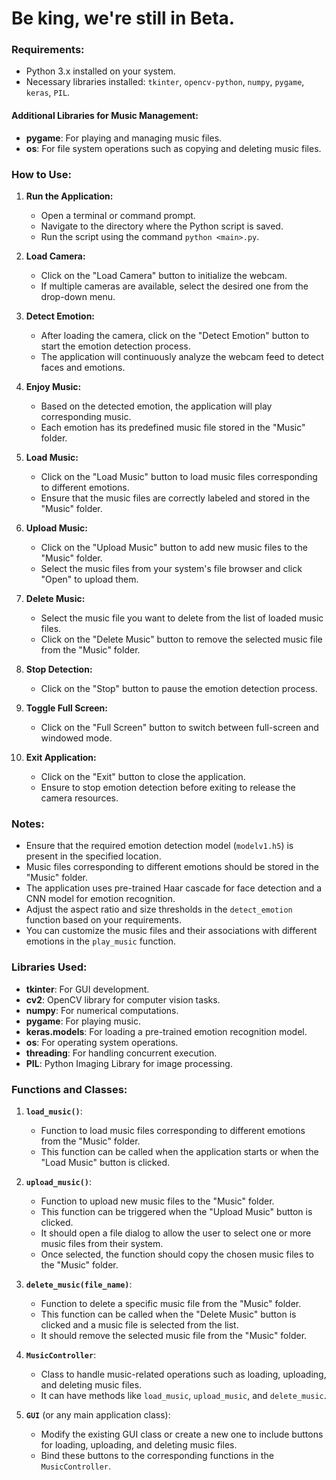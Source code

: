 # Be king, we're still in Beta.
### Requirements:
- Python 3.x installed on your system.
- Necessary libraries installed: `tkinter`, `opencv-python`, `numpy`, `pygame`, `keras`, `PIL`.

#### Additional Libraries for Music Management:
- **pygame**: For playing and managing music files.
- **os**: For file system operations such as copying and deleting music files.

### How to Use:

1. **Run the Application:**
   - Open a terminal or command prompt.
   - Navigate to the directory where the Python script is saved.
   - Run the script using the command `python <main>.py`.

2. **Load Camera:**
   - Click on the "Load Camera" button to initialize the webcam.
   - If multiple cameras are available, select the desired one from the drop-down menu.

3. **Detect Emotion:**
   - After loading the camera, click on the "Detect Emotion" button to start the emotion detection process.
   - The application will continuously analyze the webcam feed to detect faces and emotions.

4. **Enjoy Music:**
   - Based on the detected emotion, the application will play corresponding music.
   - Each emotion has its predefined music file stored in the "Music" folder.

5. **Load Music:**
   - Click on the "Load Music" button to load music files corresponding to different emotions.
   - Ensure that the music files are correctly labeled and stored in the "Music" folder.

6. **Upload Music:**
   - Click on the "Upload Music" button to add new music files to the "Music" folder.
   - Select the music files from your system's file browser and click "Open" to upload them.

7. **Delete Music:**
   - Select the music file you want to delete from the list of loaded music files.
   - Click on the "Delete Music" button to remove the selected music file from the "Music" folder.

8. **Stop Detection:**
   - Click on the "Stop" button to pause the emotion detection process.

9. **Toggle Full Screen:**
   - Click on the "Full Screen" button to switch between full-screen and windowed mode.

10. **Exit Application:**
    - Click on the "Exit" button to close the application.
    - Ensure to stop emotion detection before exiting to release the camera resources.

### Notes:
- Ensure that the required emotion detection model (`modelv1.h5`) is present in the specified location.
- Music files corresponding to different emotions should be stored in the "Music" folder.
- The application uses pre-trained Haar cascade for face detection and a CNN model for emotion recognition.
- Adjust the aspect ratio and size thresholds in the `detect_emotion` function based on your requirements.
- You can customize the music files and their associations with different emotions in the `play_music` function.

### Libraries Used:
- **tkinter**: For GUI development.
- **cv2**: OpenCV library for computer vision tasks.
- **numpy**: For numerical computations.
- **pygame**: For playing music.
- **keras.models**: For loading a pre-trained emotion recognition model.
- **os**: For operating system operations.
- **threading**: For handling concurrent execution.
- **PIL**: Python Imaging Library for image processing.

### Functions and Classes:

1. **`load_music()`**: 
    - Function to load music files corresponding to different emotions from the "Music" folder.
    - This function can be called when the application starts or when the "Load Music" button is clicked.

2. **`upload_music()`**:
    - Function to upload new music files to the "Music" folder.
    - This function can be triggered when the "Upload Music" button is clicked.
    - It should open a file dialog to allow the user to select one or more music files from their system.
    - Once selected, the function should copy the chosen music files to the "Music" folder.

3. **`delete_music(file_name)`**:
    - Function to delete a specific music file from the "Music" folder.
    - This function can be called when the "Delete Music" button is clicked and a music file is selected from the list.
    - It should remove the selected music file from the "Music" folder.

4. **`MusicController`**:
    - Class to handle music-related operations such as loading, uploading, and deleting music files.
    - It can have methods like `load_music`, `upload_music`, and `delete_music`.

5. **`GUI`** (or any main application class):
    - Modify the existing GUI class or create a new one to include buttons for loading, uploading, and deleting music files.
    - Bind these buttons to the corresponding functions in the `MusicController`.

